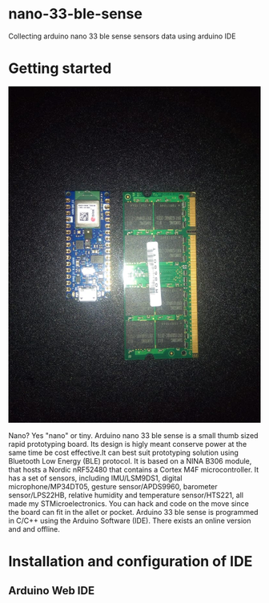 # nano-33-ble-sense
Collecting arduino nano 33 ble sense sensors data using arduino IDE

# Getting started
![photo 1](images/nano-33-ble-sense.jpeg )

Nano? Yes "nano" or tiny. Arduino nano 33 ble sense is a small thumb sized rapid prototyping board. Its design is higly meant conserve power at the same time be cost effective.It can best suit prototyping solution using Bluetooth Low Energy (BLE) protocol. It is based on a NINA B306 module, that hosts a Nordic nRF52480 that contains a Cortex M4F microcontroller. It has a set of sensors, including IMU/LSM9DS1, digital microphone/MP34DT05, gesture sensor/APDS9960, barometer sensor/LPS22HB, relative humidity and temperature sensor/HTS221, all made my STMicroelectronics. You can hack and code on the move since the board can fit in the allet or pocket. Arduino 33 ble sense is programmed in C/C++ using the Arduino Software (IDE). There exists an online version and and offline.

# Installation and configuration of IDE
## Arduino Web IDE



